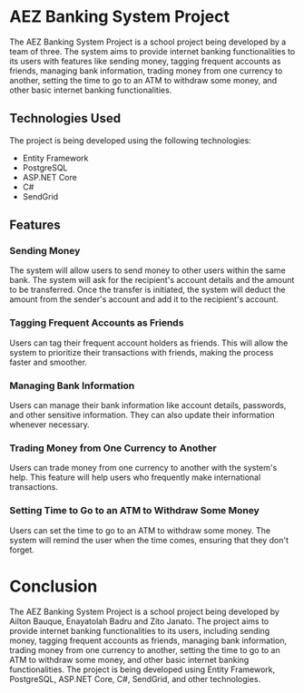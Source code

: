 # AEZ Banking System Project
The AEZ Banking System Project is a school project being developed by a team of three. The system aims to provide internet banking functionalities to its users with features like sending money, tagging frequent accounts as friends, managing bank information, trading money from one currency to another, setting the time to go to an ATM to withdraw some money, and other basic internet banking functionalities.

## Technologies Used
The project is being developed using the following technologies:

* Entity Framework
* PostgreSQL
* ASP.NET Core
* C#
* SendGrid

## Features

### Sending Money
The system will allow users to send money to other users within the same bank. The system will ask for the recipient's account details and the amount to be transferred. Once the transfer is initiated, the system will deduct the amount from the sender's account and add it to the recipient's account.

### Tagging Frequent Accounts as Friends
Users can tag their frequent account holders as friends. This will allow the system to prioritize their transactions with friends, making the process faster and smoother.

### Managing Bank Information
Users can manage their bank information like account details, passwords, and other sensitive information. They can also update their information whenever necessary.

### Trading Money from One Currency to Another
Users can trade money from one currency to another with the system's help. This feature will help users who frequently make international transactions.

### Setting Time to Go to an ATM to Withdraw Some Money
Users can set the time to go to an ATM to withdraw some money. The system will remind the user when the time comes, ensuring that they don't forget.

# Conclusion
The AEZ Banking System Project is a school project being developed by Ailton Bauque, Enayatolah Badru and Zito Janato. The project aims to provide internet banking functionalities to its users, including sending money, tagging frequent accounts as friends, managing bank information, trading money from one currency to another, setting the time to go to an ATM to withdraw some money, and other basic internet banking functionalities. The project is being developed using Entity Framework, PostgreSQL, ASP.NET Core, C#, SendGrid, and other technologies.
